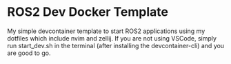 # ROS2 Dev Docker Template

My simple devcontainer template to start ROS2 applications using my dotfiles which include nvim and zellij. If you are not using VSCode, simply run start_dev.sh in the terminal (after installing the devcontainer-cli) and you are good to go.

